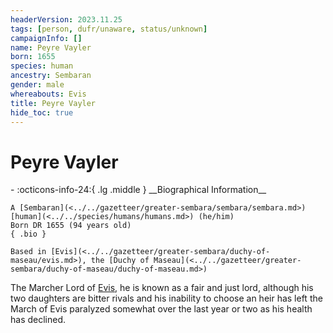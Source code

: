 ```yaml
---
headerVersion: 2023.11.25
tags: [person, dufr/unaware, status/unknown]
campaignInfo: []
name: Peyre Vayler
born: 1655
species: human
ancestry: Sembaran
gender: male
whereabouts: Evis
title: Peyre Vayler
hide_toc: true
---
```


# Peyre Vayler
<div class="grid cards ext-narrow-margin ext-one-column" markdown>
- :octicons-info-24:{ .lg .middle } __Biographical Information__

    A [Sembaran](<../../gazetteer/greater-sembara/sembara/sembara.md>) [human](<../../species/humans/humans.md>) (he/him)  
    Born DR 1655 (94 years old)  
    { .bio }

    Based in [Evis](<../../gazetteer/greater-sembara/duchy-of-maseau/evis.md>), the [Duchy of Maseau](<../../gazetteer/greater-sembara/duchy-of-maseau/duchy-of-maseau.md>)
</div>


The Marcher Lord of [Evis](<../../gazetteer/greater-sembara/duchy-of-maseau/evis.md>), he is known as a fair and just lord, although his two daughters are bitter rivals and his inability to choose an heir has left the March of Evis paralyzed somewhat over the last year or two as his health has declined.
